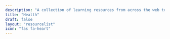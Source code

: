 ```yaml
---
description: "A collection of learning resources from across the web to help you skill up while at home"
title: "Health"
draft: false
layout: "resourcelist"
icon: "fas fa-heart"
---
```

